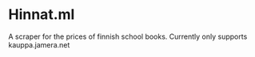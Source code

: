 # Hinnat.ml
 
A scraper for the prices of finnish school books.
Currently only supports kauppa.jamera.net
